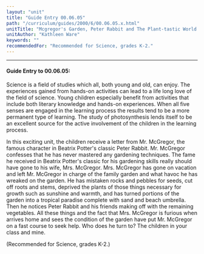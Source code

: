 ```yaml
---
layout: "unit"
title: "Guide Entry 00.06.05"
path: "/curriculum/guides/2000/6/00.06.05.x.html"
unitTitle: "Mcgregor's Garden, Peter Rabbit and The Plant-tastic World of Photosynthesis"
unitAuthor: "Kathleen Ware"
keywords: ""
recommendedFor: "Recommended for Science, grades K-2."
---
```

<body>
<hr/>
 <h4>
  Guide Entry to 00.06.05:
 </h4>
 Science is a field of studies which all, both young and old, can enjoy.  The experiences gained from hands-on activities can lead to a life long love of the field of science.  Young children especially benefit from activities that include both literary knowledge and hands-on experiences.  When all five senses are engaged in the learning process the results tend to be a more permanent type of learning.  The study of photosynthesis lends itself to be an excellent source for the active involvement of the children in the learning process.
 <p>
  In this exciting unit, the children receive a letter from Mr. McGregor, the famous character in Beatrix Potter's classic Peter Rabbit.  Mr. McGregor confesses that he has never mastered any gardening techniques.  The fame he received in Beatrix Potter's classic for his gardening skills really should have gone to his wife, Mrs. McGregor.  Mrs. McGregor has gone on vacation and left Mr. McGregor in charge of the family garden and what havoc he has wreaked on the garden.  He has mistaken rocks and pebbles for seeds, cut off roots and stems, deprived the plants of those things necessary for growth such as sunshine and warmth, and has turned portions of the garden into a tropical paradise complete with sand and beach umbrella.  Then he notices Peter Rabbit and his friends making off with the remaining vegetables.  All these things and the fact that Mrs. McGregor is furious when arrives home and sees the condition of the garden have put Mr. McGregor on a fast course to seek help.  Who does he turn to?  The children in your class and mine.
 </p>
 <p>
  (Recommended for Science, grades K-2.)
 </p>


</body>